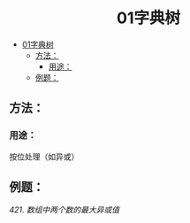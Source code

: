 <!--
 * @Description: 
 * @Author: shadow221213
 * @Date: 2023-11-01 13:56:45
 * @LastEditTime: 2023-11-04 15:36:11
-->
# <div align="center">01字典树</div>

<!-- TOC -->

- [01字典树](#01字典树)
  - [方法：](#方法)
    - [用途：](#用途)
  - [例题：](#例题)

<!-- /TOC -->

## 方法：

### 用途：
按位处理（如异或）

## 例题：
*421. 数组中两个数的最大异或值*